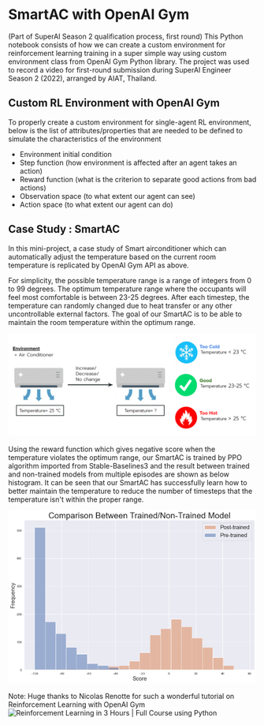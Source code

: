 # SmartAC with OpenAI Gym
(Part of SuperAI Season 2 qualification process, first round)
This Python notebook consists of how we can create a custom environment for reinforcement learning training in a super simple way using custom environment class from OpenAI Gym Python library. The project was used to record a video for first-round submission during SuperAI Engineer Season 2 (2022), arranged by AIAT, Thailand.

## Custom RL Environment with OpenAI Gym
To properly create a custom environment for single-agent RL environment, below is the list of attributes/properties that are needed to be defined to simulate the characteristics of the environment
- Environment initial condition
- Step function (how environment is affected after an agent takes an action)
- Reward function (what is the criterion to separate good actions from bad actions)
- Observation space (to what extent our agent can see)
- Action space (to what extent our agent can do)

## Case Study : SmartAC
In this mini-project, a case study of Smart airconditioner which can automatically adjust the temperature based on the current room temperature is replicated by OpenAI Gym API as above. 

For simplicity, the possible temperature range is a range of integers from 0 to 99 degrees. The optimum temperature range where the occupants will feel most comfortable is between 23-25 degrees. After each timestep, the temperature can randomly changed due to heat transfer or any other uncontrollable external factors. The goal of our SmartAC is to be able to maintain the room temperature within the optimum range.

![](/images/smart_ac.png)

Using the reward function which gives negative score when the temperature violates the optimum range, our SmartAC is trained by PPO algorithm imported from Stable-Baselines3 and the result between trained and non-trained models from multiple episodes are shown as below histogram. It can be seen that our SmartAC has successfully learn how to better maintain the temperature to reduce the number of timesteps that the temperature isn't within the proper range.

![](/images/trained_vs_non-trained.png)

Note: Huge thanks to Nicolas Renotte for such a wonderful tutorial on Reinforcement Learning with OpenAI Gym ![Reinforcement Learning in 3 Hours | Full Course using Python](https://youtu.be/Mut_u40Sqz4)
